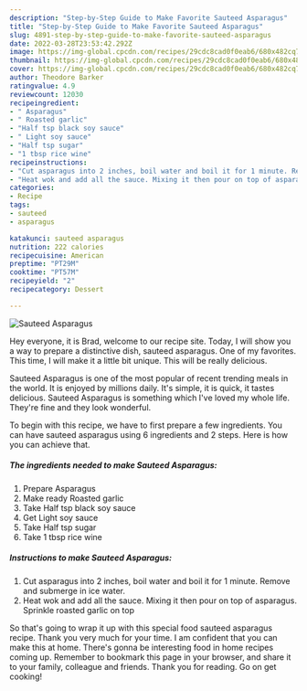 ```yaml
---
description: "Step-by-Step Guide to Make Favorite Sauteed Asparagus"
title: "Step-by-Step Guide to Make Favorite Sauteed Asparagus"
slug: 4891-step-by-step-guide-to-make-favorite-sauteed-asparagus
date: 2022-03-28T23:53:42.292Z
image: https://img-global.cpcdn.com/recipes/29cdc8cad0f0eab6/680x482cq70/sauteed-asparagus-recipe-main-photo.jpg
thumbnail: https://img-global.cpcdn.com/recipes/29cdc8cad0f0eab6/680x482cq70/sauteed-asparagus-recipe-main-photo.jpg
cover: https://img-global.cpcdn.com/recipes/29cdc8cad0f0eab6/680x482cq70/sauteed-asparagus-recipe-main-photo.jpg
author: Theodore Barker
ratingvalue: 4.9
reviewcount: 12030
recipeingredient:
- " Asparagus"
- " Roasted garlic"
- "Half tsp black soy sauce"
- " Light soy sauce"
- "Half tsp sugar"
- "1 tbsp rice wine"
recipeinstructions:
- "Cut asparagus into 2 inches, boil water and boil it for 1 minute. Remove and submerge in ice water."
- "Heat wok and add all the sauce. Mixing it then pour on top of asparagus. Sprinkle roasted garlic on top"
categories:
- Recipe
tags:
- sauteed
- asparagus

katakunci: sauteed asparagus 
nutrition: 222 calories
recipecuisine: American
preptime: "PT29M"
cooktime: "PT57M"
recipeyield: "2"
recipecategory: Dessert

---
```



![Sauteed Asparagus](https://img-global.cpcdn.com/recipes/29cdc8cad0f0eab6/680x482cq70/sauteed-asparagus-recipe-main-photo.jpg)

Hey everyone, it is Brad, welcome to our recipe site. Today, I will show you a way to prepare a distinctive dish, sauteed asparagus. One of my favorites. This time, I will make it a little bit unique. This will be really delicious.

Sauteed Asparagus is one of the most popular of recent trending meals in the world. It is enjoyed by millions daily. It's simple, it is quick, it tastes delicious. Sauteed Asparagus is something which I've loved my whole life. They're fine and they look wonderful.




To begin with this recipe, we have to first prepare a few ingredients. You can have sauteed asparagus using 6 ingredients and 2 steps. Here is how you can achieve that.

<!--inarticleads1-->

##### The ingredients needed to make Sauteed Asparagus:

1. Prepare  Asparagus
1. Make ready  Roasted garlic
1. Take Half tsp black soy sauce
1. Get  Light soy sauce
1. Take Half tsp sugar
1. Take 1 tbsp rice wine




<!--inarticleads2-->

##### Instructions to make Sauteed Asparagus:

1. Cut asparagus into 2 inches, boil water and boil it for 1 minute. Remove and submerge in ice water.
1. Heat wok and add all the sauce. Mixing it then pour on top of asparagus. Sprinkle roasted garlic on top




So that's going to wrap it up with this special food sauteed asparagus recipe. Thank you very much for your time. I am confident that you can make this at home. There's gonna be interesting food in home recipes coming up. Remember to bookmark this page in your browser, and share it to your family, colleague and friends. Thank you for reading. Go on get cooking!
